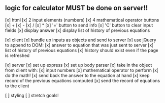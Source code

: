 ## logic for calculator MUST be done on server!! ##

[x] html
  [x] 2 input elements (numbers)
  [x] 4 mathematical operator buttons 
    [x] +
    [x] -
    [x] /
    [x] *
  [x] '=' button to send info
  [x] 'C' button to clear input fields
  [x] display answer
  [x] display list of history of previous equations


[x] client
  [x] bundle up inputs as objects and send to server
  [x] use jQuery to append to DOM:
    [x] answer to equation that was just sent to server
    [x] list of history of previous equations
    [x] history should exist even if the page is refreshed


[x] server
  [x] set up express
  [x] set up body parser
  [x] take in the object from client with:
    [x] input numbers
    [x] mathematical operator to perform
  [x] do the math!
  [x] send back the answer to the equation at hand
  [x] keep record of the previous equations computed
  [x] send the record of equations to the client

[ ] styling
[ ] stretch goals!


